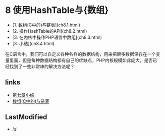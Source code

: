 # 8 使用HashTable与{数组} 


<ul class="catalog">
				<li> [1. 数组(C中的)与链表](ch8.1.html) </li>
				<li> [2. 操作HashTable的API](ch8.2.html) </li>
				<li> [3. 在内核中操作PHP语言中数组](ch8.3.html) </li>
				<li> [3. 小结](ch8.4.html) </li>
		</ul>
在C语言中，我们可以自定义各种各样的数据结构，用来把很多数据保存在一个变量里面，但是每种数据结构都有自己的优缺点，PHP内核规模如此庞大，是否已经找到了一些非常棒的解决方法呢？


## links
   * [第七章小结](<7.3.md>)
   * [数组(C中的)与链表](<8.1.md>)

## LastModified 
   * $Id$
